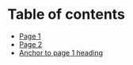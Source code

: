 # Table of contents

* [Page 1](README.md)
* [Page 2](page-2.md)
* [Anchor to page 1 heading](README.md#heading)
